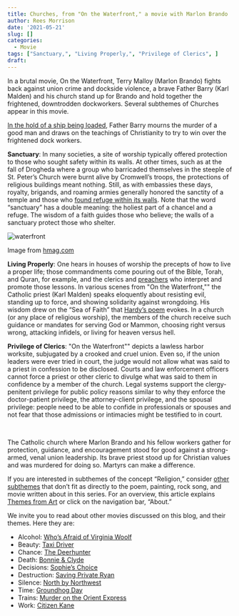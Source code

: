 ```yaml
---
title: Churches, from "On the Waterfront," a movie with Marlon Brando
author: Rees Morrison
date: '2021-05-21'
slug: []
categories:
  - Movie
tags: ["Sanctuary,", "Living Properly,", "Privilege of Clerics", ]
draft: 
---
```


In a brutal movie, On the Waterfront, Terry Malloy (Marlon Brando) fights back against union crime and dockside violence, a brave Father Barry (Karl Malden) and his church stand up for Brando and hold together the frightened, downtrodden dockworkers.  Several subthemes of Churches appear in this movie.

<!--more-->

[In the hold of a ship being loaded](https://www.youtube.com/watch?v=2u1RrWj4RDk), Father Barry mourns the murder of a good man and draws on the teachings of Christianity to try to win over the frightened dock workers.

**Sanctuary**:  In many societies, a site of worship typically offered protection to those who sought safety within its walls.  At other times, such as at the fall of Drogheda where a group who barricaded themselves in the steeple of St. Peter’s Church were burnt alive by Cromwell’s troops, the protections of religious buildings meant nothing.  Still, as with embassies these days, royalty, brigands, and roaming armies generally honored the sanctity of a temple and those who [found refuge within its walls](Renoir).  Note that the word “sanctuary” has a double meaning:  the holiest part of a chancel and a refuge.  The wisdom of a faith guides those who believe; the walls of a sanctuary protect those who shelter.

![waterfront](/media/ChurchesWaterfront.png)
 
Image from [hmag.com](http://hmag.com/wp-content/uploads/2014/12/Screen-Shot-2014-12-02-at-5.08.45-PM.png)

**Living Properly**:  One hears in houses of worship the precepts of how to live a proper life; those commandments come pouring out of the Bible, Torah, and Quran, for example, and the clerics and [preachers](California) who interpret and promote those lessons.  In various scenes from "On the Waterfront,"" the Catholic priest (Karl Malden) speaks eloquently about resisting evil, standing up to force, and showing solidarity against wrongdoing.  His wisdom drew on the “Sea of Faith” that [Hardy’s poem](Hardy) evokes.  In a church (or any place of religious worship), the members of the church receive such guidance or mandates for serving God or Mammon, choosing right versus wrong, attacking infidels, or living for heaven versus hell.

**Privilege of Clerics**:   "On the Waterfront"" depicts a lawless harbor worksite, subjugated by a crooked and cruel union.  Even so, if the union leaders were ever tried in court, the judge would not allow what was said to a priest in confession to be disclosed.  Courts and law enforcement officers cannot force a priest or other cleric to divulge what was said to them in confidence by a member of the church.  Legal systems support the clergy-penitent privilege for public policy reasons similar to why they enforce the doctor-patient privilege, the attorney-client privilege, and the spousal privilege: people need to be able to confide in professionals or spouses and not fear that those admissions or intimacies might be testified to in court.

&nbsp;

The Catholic church where Marlon Brando and his fellow workers gather for protection, guidance, and encouragement stood for good against a strong-armed, venal union leadership.  Its brave priest stood up for Christian values and was murdered for doing so.   Martyrs can make a difference.

If you are interested in subthemes of the concept “Religion,” consider [other subthemes](Add) that don’t fit as directly to the poem, painting, rock song, and movie written about in this series.  For an overview, this article explains [Themes from Art](http://bit.ly/3sRXopI) or click on the navigation bar, “About.”

We invite you to read about other movies discussed on this blog, and their themes.  Here they are: 

* Alcohol: [Who’s Afraid of Virginia Woolf](https://themesfromart.com/post/2021-02-03-alcohol-woolf-nichols/alcoholwoolfnichols/)
* Beauty: [Taxi Driver](https://themesfromart.com/post/2021-04-21-beauty-taxi-driver-a-movie-with-robert-de-niro-and-cybill-shepherd/beautytaxi/)
* Chance: [The Deerhunter](https://themesfromart.com/post/2021-03-14-chancewinner/chancewinner/)
* Death: [Bonnie & Clyde](https://themesfromart.com/post/2021-05-03-death-from-bonnie-clyde-a-movie-starring-warren-beatty-and-faye-dunaway/deathbonnie/)
* Decisions: [Sophie’s Choice](https://themesfromart.com/post/2021-02-08-decisions-sophie-s-choice-with-meryl-streep/decisionssophies/)
* Destruction: [Saving Private Ryan](https://themesfromart.com/post/2021-02-18-destruction-saving-private-ryan-a-movie-by-steven-spielberg/destructionsaving/)
* Silence: [North by Northwest](https://themesfromart.com/post/silencenorthwest/)
* Time: [Groundhog Day](https://themesfromart.com/post/2021-03-08-time-from-groundhog-day-starring-bill-murray/timegroundhog/)
* Trains: [Murder on the Orient Express](https://themesfromart.com/post/2021-05-10-trains-from-murder-on-the-orient-express-a-movie-directed-by-sidney-lumet/trainsorient/)   
* Work: [Citizen Kane](https://themesfromart.com/post/2021-02-26-workkane/workkane/)
